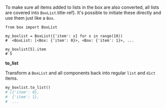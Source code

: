 To make sure all items added to lists in the box are also converted, all
lists are covered into `BoxList`.title-ref}. It's possible to initiate
these directly and use them just like a `Box`.

``` {.python}
from box import BoxList

my_boxlist = BoxList({'item': x} for x in range(10))
#  <BoxList: [<Box: {'item': 0}>, <Box: {'item': 1}>, ...

my_boxlist[5].item
# 5
```

**to_list**

Transform a `BoxList` and all components back into regular
`list` and `dict` items.

```python
my_boxlist.to_list()
# [{'item': 0},
#  {'item': 1},
#  ...
```
